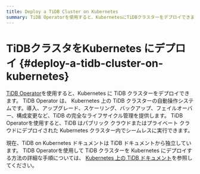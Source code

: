 ```yaml
---
title: Deploy a TiDB Cluster on Kubernetes
summary: TiDB Operatorを使用すると、KubernetesにTiDBクラスターをデプロイできます。このオペレーターは、Kubernetes上でTiDBクラスターを自動操作し、導入、アップグレード、スケーリング、バックアップ、フェイルオーバー、構成変更などの管理を提供します。TiDB Operatorを使用すると、TiDBはパブリッククラウドまたはプライベートクラウドにデプロイされたKubernetesクラスター内でシームレスに実行できます。TiDB on KubernetesドキュメントはTiDBドキュメントから独立しており、TiDB Operatorを使用してTiDBクラスターをKubernetesにデプロイする方法の詳細な手順については、Kubernetes上のTiDBドキュメントを参照してください。
---
```


# TiDBクラスタをKubernetes にデプロイ {#deploy-a-tidb-cluster-on-kubernetes}

[TiDB Operator](https://github.com/pingcap/tidb-operator)を使用すると、Kubernetes に TiDB クラスターをデプロイできます。 TiDB Operator は、 Kubernetes 上の TiDB クラスターの自動操作システムです。導入、アップグレード、スケーリング、バックアップ、フェイルオーバー、構成変更など、TiDB の完全なライフサイクル管理を提供します。 TiDB Operatorを使用すると、TiDB はパブリック クラウドまたはプライベート クラウドにデプロイされた Kubernetes クラスター内でシームレスに実行できます。

現在、TiDB on Kubernetes ドキュメントは TiDB ドキュメントから独立しています。 TiDB Operatorを使用して TiDB クラスターを Kubernetes にデプロイする方法の詳細な手順については、 [Kubernetes 上の TiDB ドキュメント](https://docs.pingcap.com/tidb-in-kubernetes/stable/)を参照してください。
